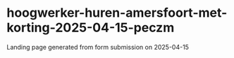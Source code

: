 # hoogwerker-huren-amersfoort-met-korting-2025-04-15-peczm
Landing page generated from form submission on 2025-04-15
